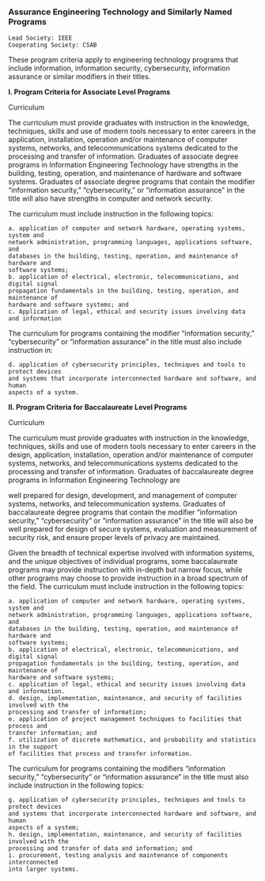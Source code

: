 

### Assurance Engineering Technology and Similarly Named Programs

```
Lead Society: IEEE
Cooperating Society: CSAB
```
These program criteria apply to engineering technology programs that include
information, information security, cybersecurity, information assurance or similar
modifiers in their titles.

**I. Program Criteria for Associate Level Programs**

Curriculum

The curriculum must provide graduates with instruction in the knowledge, techniques,
skills and use of modern tools necessary to enter careers in the application, installation,
operation and/or maintenance of computer systems, networks, and telecommunications
systems dedicated to the processing and transfer of information. Graduates of associate
degree programs in Information Engineering Technology have strengths in the building,
testing, operation, and maintenance of hardware and software systems. Graduates of
associate degree programs that contain the modifier “information security,”
“cybersecurity,” or “information assurance” in the title will also have strengths in
computer and network security.

The curriculum must include instruction in the following topics:

```
a. application of computer and network hardware, operating systems, system and
network administration, programming languages, applications software, and
databases in the building, testing, operation, and maintenance of hardware and
software systems;
b. application of electrical, electronic, telecommunications, and digital signal
propagation fundamentals in the building, testing, operation, and maintenance of
hardware and software systems; and
c. Application of legal, ethical and security issues involving data and information
```
The curriculum for programs containing the modifier “information security,”
“cybersecurity” or “information assurance” in the title must also include instruction in:

```
d. application of cybersecurity principles, techniques and tools to protect devices
and systems that incorporate interconnected hardware and software, and human
aspects of a system.
```
**II. Program Criteria for Baccalaureate Level Programs**

Curriculum

The curriculum must provide graduates with instruction in the knowledge, techniques,
skills and use of modern tools necessary to enter careers in the design, application,
installation, operation and/or maintenance of computer systems, networks, and
telecommunications systems dedicated to the processing and transfer of information.
Graduates of baccalaureate degree programs in Information Engineering Technology are


well prepared for design, development, and management of computer systems,
networks, and telecommunication systems. Graduates of baccalaureate degree programs
that contain the modifier “information security,” “cybersecurity” or “information
assurance” in the title will also be well prepared for design of secure systems,
evaluation and measurement of security risk, and ensure proper levels of privacy are
maintained.

Given the breadth of technical expertise involved with information systems, and the
unique objectives of individual programs, some baccalaureate programs may provide
instruction with in-depth but narrow focus, while other programs may choose to
provide instruction in a broad spectrum of the field. The curriculum must include
instruction in the following topics:

```
a. application of computer and network hardware, operating systems, system and
network administration, programming languages, applications software, and
databases in the building, testing, operation, and maintenance of hardware and
software systems;
b. application of electrical, electronic, telecommunications, and digital signal
propagation fundamentals in the building, testing, operation, and maintenance of
hardware and software systems;
c. application of legal, ethical and security issues involving data and information.
d. design, implementation, maintenance, and security of facilities involved with the
processing and transfer of information;
e. application of project management techniques to facilities that process and
transfer information; and
f. utilization of discrete mathematics, and probability and statistics in the support
of facilities that process and transfer information.
```
The curriculum for programs containing the modifiers “information security,”
“cybersecurity” or “information assurance” in the title must also include instruction in
the following topics:

```
g. application of cybersecurity principles, techniques and tools to protect devices
and systems that incorporate interconnected hardware and software, and human
aspects of a system;
h. design, implementation, maintenance, and security of facilities involved with the
processing and transfer of data and information; and
i. procurement, testing analysis and maintenance of components interconnected
into larger systems.
```